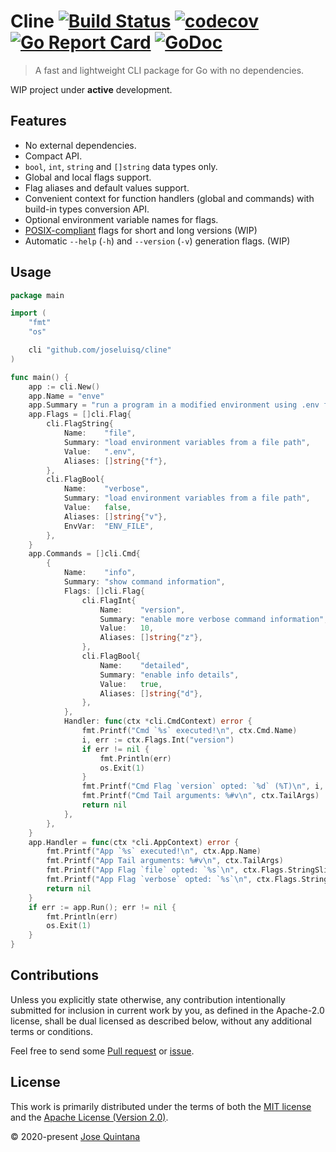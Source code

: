 # Cline [![Build Status](https://travis-ci.com/joseluisq/cline.svg?branch=master)](https://travis-ci.com/joseluisq/cline) [![codecov](https://codecov.io/gh/joseluisq/cline/branch/master/graph/badge.svg)](https://codecov.io/gh/joseluisq/cline) [![Go Report Card](https://goreportcard.com/badge/github.com/joseluisq/cline)](https://goreportcard.com/report/github.com/joseluisq/cline) [![GoDoc](https://godoc.org/github.com/joseluisq/cline?status.svg)](https://pkg.go.dev/github.com/joseluisq/cline)

> A fast and lightweight CLI package for Go with no dependencies.

WIP project under **active** development.

## Features

- No external dependencies.
- Compact API.
- `bool`, `int`, `string` and `[]string` data types only.
- Global and local flags support.
- Flag aliases and default values support.
- Convenient context for function handlers (global and commands) with build-in types conversion API.
- Optional environment variable names for flags.
- [POSIX-compliant](https://www.gnu.org/software/libc/manual/html_node/Argument-Syntax.html) flags for short and long versions (WIP)
- Automatic `--help` (`-h`) and `--version` (`-v`) generation flags. (WIP)

## Usage

```go
package main

import (
	"fmt"
	"os"

	cli "github.com/joseluisq/cline"
)

func main() {
	app := cli.New()
	app.Name = "enve"
	app.Summary = "run a program in a modified environment using .env files"
	app.Flags = []cli.Flag{
		cli.FlagString{
			Name:    "file",
			Summary: "load environment variables from a file path",
			Value:   ".env",
			Aliases: []string{"f"},
		},
		cli.FlagBool{
			Name:    "verbose",
			Summary: "load environment variables from a file path",
			Value:   false,
			Aliases: []string{"v"},
			EnvVar:  "ENV_FILE",
		},
	}
	app.Commands = []cli.Cmd{
		{
			Name:    "info",
			Summary: "show command information",
			Flags: []cli.Flag{
				cli.FlagInt{
					Name:    "version",
					Summary: "enable more verbose command information",
					Value:   10,
					Aliases: []string{"z"},
				},
				cli.FlagBool{
					Name:    "detailed",
					Summary: "enable info details",
					Value:   true,
					Aliases: []string{"d"},
				},
			},
			Handler: func(ctx *cli.CmdContext) error {
				fmt.Printf("Cmd `%s` executed!\n", ctx.Cmd.Name)
				i, err := ctx.Flags.Int("version")
				if err != nil {
					fmt.Println(err)
					os.Exit(1)
				}
				fmt.Printf("Cmd Flag `version` opted: `%d` (%T)\n", i, i)
				fmt.Printf("Cmd Tail arguments: %#v\n", ctx.TailArgs)
				return nil
			},
		},
	}
	app.Handler = func(ctx *cli.AppContext) error {
		fmt.Printf("App `%s` executed!\n", ctx.App.Name)
		fmt.Printf("App Tail arguments: %#v\n", ctx.TailArgs)
		fmt.Printf("App Flag `file` opted: `%s`\n", ctx.Flags.StringSlice("file"))
		fmt.Printf("App Flag `verbose` opted: `%s`\n", ctx.Flags.StringSlice("verbose"))
		return nil
	}
	if err := app.Run(); err != nil {
		fmt.Println(err)
		os.Exit(1)
	}
}
```

## Contributions

Unless you explicitly state otherwise, any contribution intentionally submitted for inclusion in current work by you, as defined in the Apache-2.0 license, shall be dual licensed as described below, without any additional terms or conditions.

Feel free to send some [Pull request](https://github.com/joseluisq/cline/pulls) or [issue](https://github.com/joseluisq/cline/issues).

## License

This work is primarily distributed under the terms of both the [MIT license](LICENSE-MIT) and the [Apache License (Version 2.0)](LICENSE-APACHE).

© 2020-present [Jose Quintana](https://git.io/joseluisq)
